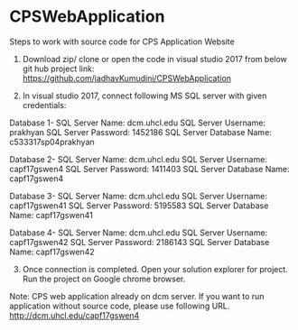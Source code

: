 # CPSWebApplication
Steps to work with source code for CPS Application Website
1.	Download zip/ clone or open the code in visual studio 2017 from below git hub project link:
https://github.com/jadhavKumudini/CPSWebApplication

2.	In visual studio 2017, connect following MS SQL server with given credentials:

Database 1-
SQL Server Name:
dcm.uhcl.edu
SQL Server Username:
prakhyan
SQL Server Password:
1452186
SQL Server Database Name:
c533317sp04prakhyan

Database 2-
SQL Server Name:
dcm.uhcl.edu
SQL Server Username:
capf17gswen4
SQL Server Password:
1411403
SQL Server Database Name:
capf17gswen4

Database 3-
SQL Server Name:
dcm.uhcl.edu
SQL Server Username:
capf17gswen41
SQL Server Password:
5195583
SQL Server Database Name:
capf17gswen41

Database 4-
SQL Server Name:
dcm.uhcl.edu
SQL Server Username:
capf17gswen42
SQL Server Password:
2186143
SQL Server Database Name:
capf17gswen42

3.	Once connection is completed. Open your solution explorer for project. Run the project on Google chrome browser. 
                   
Note: CPS web application already on dcm server. If you want to run application without source code, please use following URL.
http://dcm.uhcl.edu/capf17gswen4

